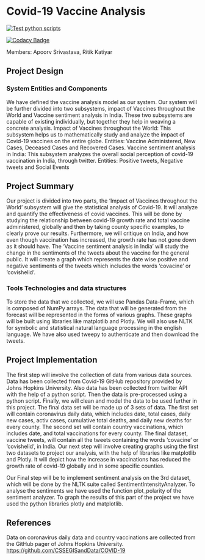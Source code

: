 # Covid-19 Vaccine Analysis

[![Test python scripts](https://github.com/MaskedCarrot/vaccine-model/actions/workflows/test_scripts.yml/badge.svg)](https://github.com/MaskedCarrot/vaccine-model/actions/workflows/test_scripts.yml)

[![Codacy Badge](https://app.codacy.com/project/badge/Grade/0f424492fa4e45c6ba5a2042c840c823)](https://www.codacy.com/gh/MaskedCarrot/vaccine-model/dashboard?utm_source=github.com&amp;utm_medium=referral&amp;utm_content=MaskedCarrot/vaccine-model&amp;utm_campaign=Badge_Grade)

Members: Apoorv Srivastava, Ritik Katiyar


## Project Design

### System Entities and Components
We have defined the vaccine analysis model as our system. Our system will be further divided into two subsystems, impact of Vaccines throughout the World and Vaccine sentiment analysis in India. These two subsystems are capable of existing individually, but together they help in weaving a concrete analysis.
 Impact of Vaccines throughout the World:
This subsystem helps us to mathematically study and analyze the impact of Covid-19 vaccines on the entire globe.
Entities: Vaccine Administered, New Cases, Deceased Cases and Recovered Cases.
Vaccine sentiment analysis in India:
 This subsystem analyzes the overall social perception of covid-19 vaccination in India, through twitter.
Entities:  Positive tweets, Negative tweets and Social Events

## Project Summary
Our project is divided into two parts, the  ‘Impact of Vaccines throughout the World’ subsystem will give the statistical analysis of Covid-19. It will analyze and quantify the effectiveness of covid vaccines. This will be done by studying the relationship between covid-19 growth rate and total vaccine administered, globally and then by taking county specific examples, to clearly prove our results. Furthermore, we will critique on India, and how even though vaccination has  increased, the growth rate has not gone down as it should have. 
The ‘Vaccine sentiment analysis in India’ will study the change in the sentiments of the tweets about the vaccine for the general public. It will create a graph which represents the date wise positive and negative sentiments of the tweets which includes the words ‘covacine’ or ‘covishelid’.

### Tools  Technologies and data structures
To store the data that we collected, we will use Pandas Data-Frame, which is composed of NumPy arrays. The data that will be generated from the forecast will be represented in the forms of various graphs. These graphs will be built using libraries like matplotlib and Plotly.  We will also use NLTK for symbolic and statistical natural language processing in the english language. We have also used tweepy to authenticate and then download the tweets.

## Project Implementation
 The first step will involve the collection of data from various data sources. Data has been collected from Covid-19 GitHub repository provided by Johns Hopkins University. Also data has been collected from twitter API with the help of a python script. Then the data is pre-processed using a python script. Finally, we will clean and model the data to be used further in this project. The final data set will be made up of 3 sets of data. 
The first set will contain coronavirus daily data, which includes date, total cases, daily new cases, activ cases, cumulative total deaths, and daily new deaths for every county.
The second set will contain country vaccinations, which includes date, and total vaccinations for every county.
The final dataset, vaccine tweets, will contain all the tweets containing the words ‘covacine’ or ‘covishelid’, in India.
Our next step will involve creating graphs using the first two datasets to project our analysis, with the help of libraries like matplotlib and Plotly. It will depict how the increase in vaccinations has reduced the growth rate of covid-19 globally and in some specific counties.

Our Final step will be to implement sentiment analysis on the 3rd dataset, which will be done by the  NLTK suite called SentimentIntensityAnalyzer. To analyse the sentiments we have used the function plot_polarity of the sentiment analyzer. To graph the results of this part of the project we have used the python libraries plotly and matplotlib. 

## References
Data on  coronavirus daily data  and  country vaccinations are collected from the GitHub pager of Johns Hopkins University.
https://github.com/CSSEGISandData/COVID-19 
